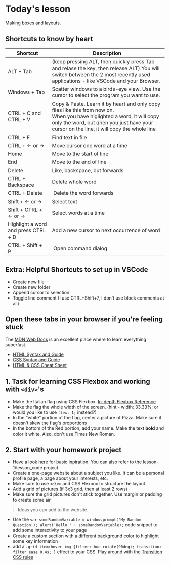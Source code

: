 # Today's lesson
Making boxes and layouts.

## Shortcuts to know by heart

| Shortcut | Description |
| ---------|-------------|
| ALT + Tab | (keep pressing ALT, then quickly press Tab and relase the key, then release ALT) You will switch between the 2 most recently used applications - like VSCode and your Browser. |
| Windows + Tab | Scatter windows to a birds-eye view. Use the cursor to select the program you want to use. |
| CTRL + C and CTRL + V | Copy & Paste. Learn it by heart and only copy files like this from now on. <br> When you have higlighted a word, it will copy only the word, but qhen you just have your cursor on the line, it will copy the whole line |
| CTRL + F          | Find text in file |
| CTRL + <- or ->   | Move cursor one word at a time |
| Home | Move to the start of line |
| End | Move to the end of line |
| Delete | Like, backspace, but forwards |
| CTRL + Backspace | Delete whole word |
| CTRL + Delete | Delete the word forwards |
| Shift + <- or -> | Select text |
| Shift + CTRL +  <- or -> | Select words at a time |
| Highlight a word and press CTRL + D | Add a new cursor to next occurrence of word |
| CTRL + Shift + P | Open command dialog |

## Extra: Helpful Shortcuts to set up in VSCode
* Create new file
* Create new folder
* Append cursor to selection
* Toggle line comment (I use CTRL+Shift+7, I don't use block comments at all)

## Open these tabs in your browser if you're feeling stuck
The [MDN Web Docs](https://developer.mozilla.org/en-US/docs/Learn/HTML/Introduction_to_HTML) is an excellent place where to learn everything superfast.
* [HTML Syntax and Guide](https://developer.mozilla.org/en-US/docs/Learn/HTML/Introduction_to_HTML/Getting_started)
* [CSS Syntax and Guide](https://developer.mozilla.org/en-US/docs/Learn/CSS/First_steps/Getting_started)
* [HTML & CSS Cheat Sheet](https://acchou.github.io/html-css-cheat-sheet/html-css-cheat-sheet.html)

## 1. Task for learning CSS Flexbox and working with `<div>`'s
* Make the Italian flag using CSS Flexbox. [In-depth Flexbox Reference](https://css-tricks.com/snippets/css/a-guide-to-flexbox/)
* Make the flag the whole width of the screen. (hint - width: 33.33%; or would you like to use `flex: 1;` instead?)
* In the "white" portion of the flag, center a picture of Pizza. Make sure it doesn't skew the flag's proportions
* In the bottom of the Red portion, add your name. Make the text **bold** and color it white. Also, don't use Times New Roman.

## 2. Start with your homework project
* Have a look [here](https://developer.mozilla.org/en-US/docs/Learn/CSS/First_steps/Styling_a_biography_page) for basic inpiration. You can also refer to the lesson-1/lesson_code project.
* Create a one-page website about a subject you like. It can be a personal profile page, a page about your interests, etc.
* Make sure to use `<div>` and CSS Flexbox to structure the layout.
* Add a grid of pictures (if 3x3 grid, then at least 2 rows)
* Make sure the grid pictures don't stick together. Use margin or padding to create some air

> Ideas you can add to the website. 
* Use the `var someRandomVariable = window.prompt('My Random Question'); alert('Hello ' + someRandomVariable);` code snippet to add some interactivity to your page
* Create a custom section with a different background color to highlight some key information
* add a `.grid-item:hover img {filter: hue-rotate(90deg); transition: filter ease 0.4s; }` effect to your CSS. Play around with the [Transition CSS rules](https://developer.mozilla.org/en-US/docs/Web/CSS/CSS_Transitions/Using_CSS_transitions)